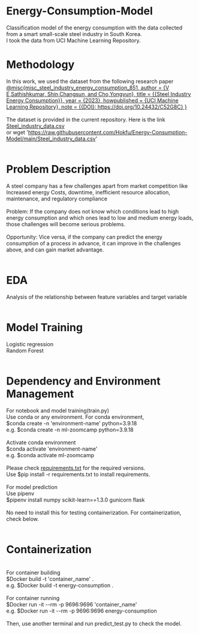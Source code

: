 # Energy-Consumption-Model
Classification model of the energy consumption with the data collected from a smart small-scale steel industry in South Korea.<br> 
I took the data from UCI Machine Learning Repository.<br>

# Methodology

In this work, we used the dataset from the following research paper<br>
[@misc{misc_steel_industry_energy_consumption_851,
  author       = {V E,Sathishkumar, Shin,Changsun, and Cho,Yongyun},
  title        = {{Steel Industry Energy Consumption}},
  year         = {2023},
  howpublished = {UCI Machine Learning Repository},
  note         = {{DOI}: https://doi.org/10.24432/C52G8C}
}](https://archive.ics.uci.edu/dataset/851/steel+industry+energy+consumption)<br><br>
The dataset is provided in the current repository. Here is the link [Steel_industry_data.csv](https://github.com/Hokfu/Energy-Consumption-Model/blob/main/Steel_industry_data.csv)
<br>
or wget 'https://raw.githubusercontent.com/Hokfu/Energy-Consumption-Model/main/Steel_industry_data.csv'
<br>
<br>
# Problem Description
A steel company has a few challenges apart from market competition like Increased energy Costs, downtime, inefficient resource allocation, maintenance, and regulatory compliance <br><br>
Problem: If the company does not know which conditions lead to high energy consumption and which ones lead to low and medium energy loads, those challenges will become serious problems. <br><br>
Opportunity: Vice versa, if the company can predict the energy consumption of a process in advance, it can improve in the challenges above, and can gain market advantage.
<br>
<br>
# EDA
Analysis of the relationship between feature variables and target variable
<br>
<br>
# Model Training
Logistic regression<br>
Random Forest
<br>
<br>
# Dependency and Environment Management
For notebook and model training(train.py) <br>
Use conda or any environment. For conda environment, <br>
$conda create -n 'environment-name' python=3.9.18<br>
e.g. $conda create -n ml-zoomcamp python=3.9.18<br><br>
Activate conda environment<br>
$conda activate 'environment-name'<br>
e.g. $conda activate ml-zoomcamp<br><br>
Please check [requirements.txt](https://github.com/Hokfu/Energy-Consumption-Model/blob/main/requirements.txt) for the required versions.<br>
Use $pip install -r requirements.txt to install requirements. 
<br>
<br>
For model prediction<br>
Use pipenv<br>
$pipenv install numpy scikit-learn==1.3.0 gunicorn flask
<br><br>
No need to install this for testing containerization. For containerization, check below.
<br>
<br>
# Containerization
<br>
For container building 
<br>
$Docker build -t 'container_name' .<br>
e.g. $Docker build -t energy-consumption .
<br><br>
For container running
<br>
$Docker run -it --rm -p 9696:9696 'container_name'<br>
e.g. $Docker run -it --rm -p 9696:9696 energy-consumption<br><br>
Then, use another terminal and run predict_test.py to check the model.










